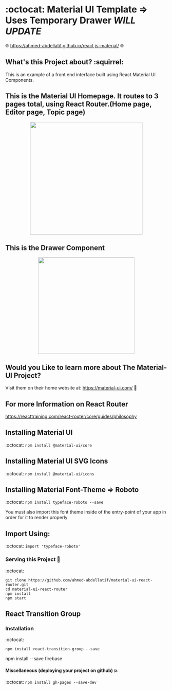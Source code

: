 # :octocat: Material UI Template => Uses Temporary Drawer *WILL UPDATE*

:globe_with_meridians: https://ahmed-abdellatif.github.io/react.js-material/ :globe_with_meridians:


## What's this Project about? :squirrel:
This is an example of a front end interface built using React Material UI Components.


## This is the Material UI Homepage. It routes to 3 pages total, using React Router.(Home page, Editor page, Topic page)
<p align="center">
  <img height="350" src="" /></p>


## This is the Drawer Component
<p align="center">
   <img height="300" src="" />
 </p>




## Would you Like to learn more about The Material-UI Project?
Visit them on their home website at: https://material-ui.com/ :bookmark:


## For more Information on React Router
https://reacttraining.com/react-router/core/guides/philosophy


## Installing Material UI

:octocat:
``` npm install @material-ui/core  ```

## Installing Material UI SVG Icons

:octocat: ```npm install @material-ui/icons```

## Installing Material Font-Theme => Roboto

:octocat: ```npm install typeface-roboto --save```

You must also import this font theme inside of the
entry-point of your app in order for it to render properly

## Import Using:

:octocat: ```import 'typeface-roboto'```


### Serving this Project :book:

:octocat:

```
git clone https://github.com/ahmed-abdellatif/material-ui-react-router.git
cd material-ui-react-router
npm install
npm start
```


## React Transition Group

### Installation
:octocat:
```
npm install react-transition-group --save
```

npm install --save firebase


#### Miscellaneous (deploying your project on github) :boom:
:octocat: ```npm install gh-pages --save-dev```

